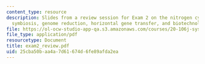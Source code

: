 ```yaml
---
content_type: resource
description: Slides from a review session for Exam 2 on the nitrogen cycle, communities,
  symbiosis, genome reduction, horizontal gene transfer, and biotechnology.
file: https://ol-ocw-studio-app-qa.s3.amazonaws.com/courses/20-106j-systems-microbiology-fall-2006/25cba50baa4a7d61674d6fe89afda2ea_exam2_review.pdf
file_type: application/pdf
resourcetype: Document
title: exam2_review.pdf
uid: 25cba50b-aa4a-7d61-674d-6fe89afda2ea
---
```

